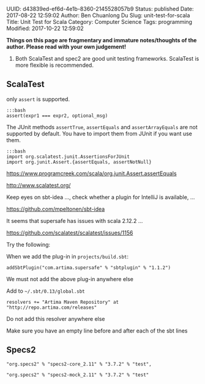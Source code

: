UUID: d43839ed-ef6d-4e1b-8360-2145528057b9
Status: published
Date: 2017-08-22 12:59:02
Author: Ben Chuanlong Du
Slug: unit-test-for-scala
Title: Unit Test for Scala
Category: Computer Science
Tags: programming
Modified: 2017-10-22 12:59:02

**Things on this page are fragmentary and immature notes/thoughts of the author. Please read with your own judgement!**

1. Both ScalaTest and spec2 are good unit testing frameworks. 
    ScalaTest is more flexible is recommended.

## ScalaTest

only `assert` is supported. 

    :::bash
    assert(expr1 === expr2, optional_msg)

The JUnit methods `assertTrue`, `assertEquals` and `assertArrayEquals` 
are not supported by default.
You have to import them from JUnit if you want use them.

    :::bash
    import org.scalatest.junit.AssertionsForJUnit
    import org.junit.Assert.{assertEquals, assertNotNull}


https://www.programcreek.com/scala/org.junit.Assert.assertEquals


http://www.scalatest.org/

Keep eyes on sbt-idea ..., 
check whether a plugin for IntelliJ is available, ...

https://github.com/mpeltonen/sbt-idea



It seems that supersafe has issues with scala 2.12.2 ...

https://github.com/scalatest/scalatest/issues/1156




Try the following:

When we add the plug-in in `projects/build.sbt`:

    addSbtPlugin("com.artima.supersafe" % "sbtplugin" % "1.1.2")

We must not add the above plug-in anywhere else

Add to `~/.sbt/0.13/global.sbt`

    resolvers += "Artima Maven Repository" at "http://repo.artima.com/releases"

Do not add this resolver anywhere else

Make sure you have an empty line before and after each of the sbt lines


## Specs2

    "org.specs2" % "specs2-core_2.11" % "3.7.2" % "test",

    "org.specs2" % "specs2-mock_2.11" % "3.7.2" % "test"

